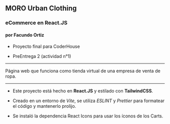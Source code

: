 ## MORO Urban Clothing

### eCommerce en React.JS

#### por Facundo Ortiz

- Proyecto final para CoderHouse

- PreEntrega 2 (actividad n°1)

---

Página web que funciona como tienda virtual de una empresa de venta de ropa.

---

- Este proyecto está hecho en **React.JS** y estilado con **TailwindCSS**.

- Creado en un entorno de _Vite_, se utiliza _ESLINT_ y _Prettier_ para formatear el código y mantenerlo prolijo.

- Se instaló la dependencia React Icons para usar los íconos de los Carts.
